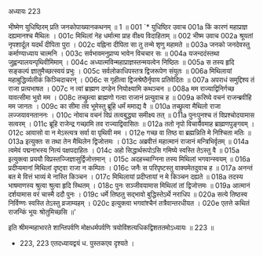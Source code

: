 अध्यायः 223

भीष्मेण युधिष्ठिरम् प्रति जनकोपाख्यानकथनम् ॥ 1 ॥
001	`* युधिष्ठिर उवाच 
001a	किं कारणं महाप्राज्ञ दह्यमानश्च मैथिलः ।
001c	मिथिलां नेह धर्मात्मा प्राह वीक्ष्य विदाहिताम् ॥
002	भीष्म उवाच 
002a	श्रूयतां नृपशार्दूल यदर्थं दीपिता पुरा ।
002c	वह्निना दीपिता सा तु तन्मे शृणु महामते ॥
003a	जनको जनदेवस्तु कर्माण्याध्याय चात्मनि ।
003c	सर्वभावमनुप्राप्य भावेन विचचार सः ॥
004a	यजन्ददंस्तथा जुह्वन्पालयन्पृथिवीमिमाम् ।
004c	अध्यात्मविन्महाप्राज्ञस्तन्मयत्वेन निष्ठितः ॥
005a	स तस्य हृदि सङ्कल्पं ज्ञातुमैच्छत्स्वयं प्रभुः ।
005c	सर्वलोकाधिपस्तत्र द्विजरूपेण संयुतः ॥
006a	मिथिलायां महाबुद्धिर्व्यलीकं किञ्चिदाचरन् ।
006c	स गृहीत्वा द्विजश्रेष्ठैर्नृपाय प्रतिवेदितः ॥
007a	अपराधं समुद्दिश्य तं राजा प्रत्यभाषत ।
007c	न त्वां ब्राह्मण दण्डेन नियोक्ष्यामि कथञ्चन ॥
008a	मम राज्याद्विनिर्गच्छ यावत्सीमा भुवो मम ।
008c	तच्छ्रुत्वा ब्राह्मणो गत्वा राजानं प्रत्युवाच ह ॥
009a	करिष्ये वचनं राजन्ब्रवीहि मम जानतः ।
009c	का सीमा तव भूमेस्तु ब्रूहि धर्मं ममाद्य वै ॥
010a	तच्छ्रुत्वा मैथिलो राजा लज्जयावनताननः ।
010c	नोवाच वचनं विप्रं तत्वबुद्ध्या समीक्ष्य तत् ॥
011a	पुनःपुनश्च तं विप्रश्चोदयामास सत्वरम् ।
011c	ब्रूहि राजेन्द्र गच्छामि तव राज्याद्विवासितः ॥
012a	ततो नृपो विचार्यैवमाह ब्राह्मणपुङ्गवम् ।
012c	आवासो वा न मेऽस्त्यत्र सर्वा वा पृथिवी मम ।
012e	गच्छ वा तिष्ठ वा ब्रह्मन्निति मे निश्चिता मतिः ॥
013a	इत्युक्तः स तथा तेन मैथिलेन द्विजोत्तमः ।
013c	अब्रवीत्तं महात्मानं राजानं मन्त्रिभिर्वृतम् ॥
014a	त्वमेवं पद्मनाभस्य नित्यं पक्षपदाहितः ।
014c	अहो सिद्धार्थरूपोऽसि गमिष्ये स्वस्ति तेऽस्तु वै ॥
015a	इत्युक्त्वा प्रययौ विप्रस्तज्जिज्ञासुर्द्विजोत्तमान् ।
015c	अदहच्चाग्निना तस्य मिथिलां भगवान्स्वयम् ॥
016a	प्रदीप्यमानां मिथिलां दृष्ट्वा राजा न कम्पितः ।
016c	जनैः स परिपृष्टस्तु वाक्यमेतदुवाच ह ॥
017a	अनन्तं बत मे वित्तं भाव्यं मे नास्ति किञ्चन ।
017c	मिथिलायां प्रदीप्तायां न मे किञ्चन दह्यते ॥
018a	तदस्य भाषमाणस्य श्रुत्वा श्रुत्वा हृदि स्थितम् ।
018c	पुनः सञ्जीवयामास मिथिलां तां द्विजोत्तमः ॥
019a	आत्मानं दर्शयामास वरं चास्मै ददौ पुनः ।
019c	धर्मे तिष्ठतु सद्भावो बुद्धिस्तेऽर्थे नराधिप ॥
020a	सत्ये तिष्ठस्व निर्विण्णः स्वस्ति तेऽस्तु व्रजाम्यहम् ।
020c	इत्युक्त्वा भगवांश्चैनं तत्रैवान्तरधीयत ।
020e	एतत्ते कथितं राजन्किं भूयः श्रोतुमिच्छसि ॥' 

इति श्रीमन्महाभारते शान्तिपर्वणि मोक्षधर्मपर्वणि त्रयोविंशत्यधिकद्विशततमोऽध्यायः ॥ 223 ॥

* 223, 223 एतदध्यायद्वयं ध. पुस्तकएव दृश्यते ।
